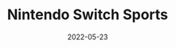 ---
title: 'Nintendo Switch Sports'
tags:
  - game
  - platform_switch
  - genre_sports
digital: false
physical: true
guide: false
pending: false
date: 2022-05-23
permalink: false
---